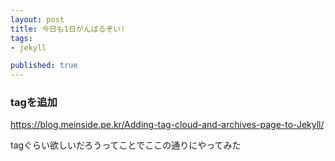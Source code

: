 ```yaml
---
layout: post
title: 今日も1日がんばるぞい!
tags:
- jekyll

published: true
---
```


### tagを追加
https://blog.meinside.pe.kr/Adding-tag-cloud-and-archives-page-to-Jekyll/

tagぐらい欲しいだろうってことでここの通りにやってみた
